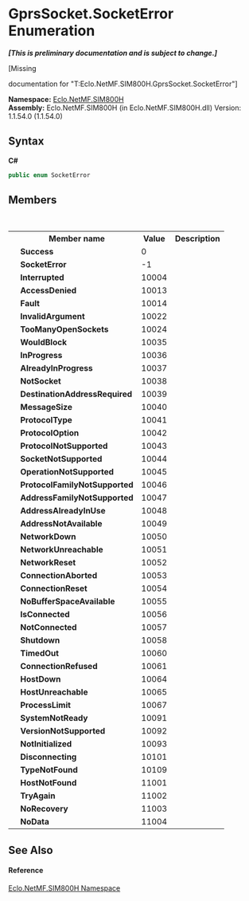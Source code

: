 # GprsSocket.SocketError Enumeration
 _**\[This is preliminary documentation and is subject to change.\]**_

\[Missing <summary> documentation for "T:Eclo.NetMF.SIM800H.GprsSocket.SocketError"\]

**Namespace:**&nbsp;<a href="N_Eclo_NetMF_SIM800H">Eclo.NetMF.SIM800H</a><br />**Assembly:**&nbsp;Eclo.NetMF.SIM800H (in Eclo.NetMF.SIM800H.dll) Version: 1.1.54.0 (1.1.54.0)

## Syntax

**C#**<br />
``` C#
public enum SocketError
```


## Members
&nbsp;<table><tr><th></th><th>Member name</th><th>Value</th><th>Description</th></tr><tr><td /><td target="F:Eclo.NetMF.SIM800H.GprsSocket.SocketError.Success">**Success**</td><td>0</td><td /></tr><tr><td /><td target="F:Eclo.NetMF.SIM800H.GprsSocket.SocketError.SocketError">**SocketError**</td><td>-1</td><td /></tr><tr><td /><td target="F:Eclo.NetMF.SIM800H.GprsSocket.SocketError.Interrupted">**Interrupted**</td><td>10004</td><td /></tr><tr><td /><td target="F:Eclo.NetMF.SIM800H.GprsSocket.SocketError.AccessDenied">**AccessDenied**</td><td>10013</td><td /></tr><tr><td /><td target="F:Eclo.NetMF.SIM800H.GprsSocket.SocketError.Fault">**Fault**</td><td>10014</td><td /></tr><tr><td /><td target="F:Eclo.NetMF.SIM800H.GprsSocket.SocketError.InvalidArgument">**InvalidArgument**</td><td>10022</td><td /></tr><tr><td /><td target="F:Eclo.NetMF.SIM800H.GprsSocket.SocketError.TooManyOpenSockets">**TooManyOpenSockets**</td><td>10024</td><td /></tr><tr><td /><td target="F:Eclo.NetMF.SIM800H.GprsSocket.SocketError.WouldBlock">**WouldBlock**</td><td>10035</td><td /></tr><tr><td /><td target="F:Eclo.NetMF.SIM800H.GprsSocket.SocketError.InProgress">**InProgress**</td><td>10036</td><td /></tr><tr><td /><td target="F:Eclo.NetMF.SIM800H.GprsSocket.SocketError.AlreadyInProgress">**AlreadyInProgress**</td><td>10037</td><td /></tr><tr><td /><td target="F:Eclo.NetMF.SIM800H.GprsSocket.SocketError.NotSocket">**NotSocket**</td><td>10038</td><td /></tr><tr><td /><td target="F:Eclo.NetMF.SIM800H.GprsSocket.SocketError.DestinationAddressRequired">**DestinationAddressRequired**</td><td>10039</td><td /></tr><tr><td /><td target="F:Eclo.NetMF.SIM800H.GprsSocket.SocketError.MessageSize">**MessageSize**</td><td>10040</td><td /></tr><tr><td /><td target="F:Eclo.NetMF.SIM800H.GprsSocket.SocketError.ProtocolType">**ProtocolType**</td><td>10041</td><td /></tr><tr><td /><td target="F:Eclo.NetMF.SIM800H.GprsSocket.SocketError.ProtocolOption">**ProtocolOption**</td><td>10042</td><td /></tr><tr><td /><td target="F:Eclo.NetMF.SIM800H.GprsSocket.SocketError.ProtocolNotSupported">**ProtocolNotSupported**</td><td>10043</td><td /></tr><tr><td /><td target="F:Eclo.NetMF.SIM800H.GprsSocket.SocketError.SocketNotSupported">**SocketNotSupported**</td><td>10044</td><td /></tr><tr><td /><td target="F:Eclo.NetMF.SIM800H.GprsSocket.SocketError.OperationNotSupported">**OperationNotSupported**</td><td>10045</td><td /></tr><tr><td /><td target="F:Eclo.NetMF.SIM800H.GprsSocket.SocketError.ProtocolFamilyNotSupported">**ProtocolFamilyNotSupported**</td><td>10046</td><td /></tr><tr><td /><td target="F:Eclo.NetMF.SIM800H.GprsSocket.SocketError.AddressFamilyNotSupported">**AddressFamilyNotSupported**</td><td>10047</td><td /></tr><tr><td /><td target="F:Eclo.NetMF.SIM800H.GprsSocket.SocketError.AddressAlreadyInUse">**AddressAlreadyInUse**</td><td>10048</td><td /></tr><tr><td /><td target="F:Eclo.NetMF.SIM800H.GprsSocket.SocketError.AddressNotAvailable">**AddressNotAvailable**</td><td>10049</td><td /></tr><tr><td /><td target="F:Eclo.NetMF.SIM800H.GprsSocket.SocketError.NetworkDown">**NetworkDown**</td><td>10050</td><td /></tr><tr><td /><td target="F:Eclo.NetMF.SIM800H.GprsSocket.SocketError.NetworkUnreachable">**NetworkUnreachable**</td><td>10051</td><td /></tr><tr><td /><td target="F:Eclo.NetMF.SIM800H.GprsSocket.SocketError.NetworkReset">**NetworkReset**</td><td>10052</td><td /></tr><tr><td /><td target="F:Eclo.NetMF.SIM800H.GprsSocket.SocketError.ConnectionAborted">**ConnectionAborted**</td><td>10053</td><td /></tr><tr><td /><td target="F:Eclo.NetMF.SIM800H.GprsSocket.SocketError.ConnectionReset">**ConnectionReset**</td><td>10054</td><td /></tr><tr><td /><td target="F:Eclo.NetMF.SIM800H.GprsSocket.SocketError.NoBufferSpaceAvailable">**NoBufferSpaceAvailable**</td><td>10055</td><td /></tr><tr><td /><td target="F:Eclo.NetMF.SIM800H.GprsSocket.SocketError.IsConnected">**IsConnected**</td><td>10056</td><td /></tr><tr><td /><td target="F:Eclo.NetMF.SIM800H.GprsSocket.SocketError.NotConnected">**NotConnected**</td><td>10057</td><td /></tr><tr><td /><td target="F:Eclo.NetMF.SIM800H.GprsSocket.SocketError.Shutdown">**Shutdown**</td><td>10058</td><td /></tr><tr><td /><td target="F:Eclo.NetMF.SIM800H.GprsSocket.SocketError.TimedOut">**TimedOut**</td><td>10060</td><td /></tr><tr><td /><td target="F:Eclo.NetMF.SIM800H.GprsSocket.SocketError.ConnectionRefused">**ConnectionRefused**</td><td>10061</td><td /></tr><tr><td /><td target="F:Eclo.NetMF.SIM800H.GprsSocket.SocketError.HostDown">**HostDown**</td><td>10064</td><td /></tr><tr><td /><td target="F:Eclo.NetMF.SIM800H.GprsSocket.SocketError.HostUnreachable">**HostUnreachable**</td><td>10065</td><td /></tr><tr><td /><td target="F:Eclo.NetMF.SIM800H.GprsSocket.SocketError.ProcessLimit">**ProcessLimit**</td><td>10067</td><td /></tr><tr><td /><td target="F:Eclo.NetMF.SIM800H.GprsSocket.SocketError.SystemNotReady">**SystemNotReady**</td><td>10091</td><td /></tr><tr><td /><td target="F:Eclo.NetMF.SIM800H.GprsSocket.SocketError.VersionNotSupported">**VersionNotSupported**</td><td>10092</td><td /></tr><tr><td /><td target="F:Eclo.NetMF.SIM800H.GprsSocket.SocketError.NotInitialized">**NotInitialized**</td><td>10093</td><td /></tr><tr><td /><td target="F:Eclo.NetMF.SIM800H.GprsSocket.SocketError.Disconnecting">**Disconnecting**</td><td>10101</td><td /></tr><tr><td /><td target="F:Eclo.NetMF.SIM800H.GprsSocket.SocketError.TypeNotFound">**TypeNotFound**</td><td>10109</td><td /></tr><tr><td /><td target="F:Eclo.NetMF.SIM800H.GprsSocket.SocketError.HostNotFound">**HostNotFound**</td><td>11001</td><td /></tr><tr><td /><td target="F:Eclo.NetMF.SIM800H.GprsSocket.SocketError.TryAgain">**TryAgain**</td><td>11002</td><td /></tr><tr><td /><td target="F:Eclo.NetMF.SIM800H.GprsSocket.SocketError.NoRecovery">**NoRecovery**</td><td>11003</td><td /></tr><tr><td /><td target="F:Eclo.NetMF.SIM800H.GprsSocket.SocketError.NoData">**NoData**</td><td>11004</td><td /></tr></table>

## See Also


#### Reference
<a href="N_Eclo_NetMF_SIM800H">Eclo.NetMF.SIM800H Namespace</a><br />